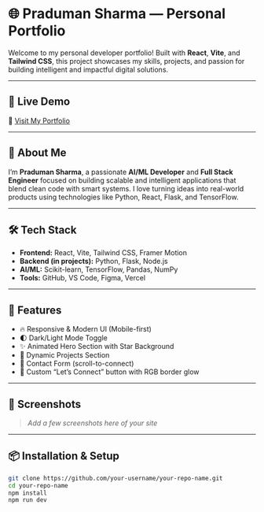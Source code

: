 # 🌐 Praduman Sharma — Personal Portfolio

Welcome to my personal developer portfolio! Built with **React**, **Vite**, and **Tailwind CSS**, this project showcases my skills, projects, and passion for building intelligent and impactful digital solutions.

---

## 🚀 Live Demo

🔗 [Visit My Portfolio](https://your-username.vercel.app)

---

## 👋 About Me

I’m **Praduman Sharma**, a passionate **AI/ML Developer** and **Full Stack Engineer** focused on building scalable and intelligent applications that blend clean code with smart systems. I love turning ideas into real-world products using technologies like Python, React, Flask, and TensorFlow.

---

## 🛠️ Tech Stack

- **Frontend:** React, Vite, Tailwind CSS, Framer Motion
- **Backend (in projects):** Python, Flask, Node.js
- **AI/ML:** Scikit-learn, TensorFlow, Pandas, NumPy
- **Tools:** GitHub, VS Code, Figma, Vercel

---

## 🎯 Features

- 🔥 Responsive & Modern UI (Mobile-first)
- 🌓 Dark/Light Mode Toggle
- ✨ Animated Hero Section with Star Background
- 📁 Dynamic Projects Section
- 💬 Contact Form (scroll-to-connect)
- 🌈 Custom “Let’s Connect” button with RGB border glow

---

## 📸 Screenshots

> _Add a few screenshots here of your site_

---

## 📦 Installation & Setup

```bash
git clone https://github.com/your-username/your-repo-name.git
cd your-repo-name
npm install
npm run dev
